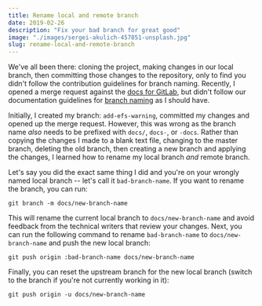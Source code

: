 ```yaml
---
title: Rename local and remote branch
date: 2019-02-26
description: "Fix your bad branch for great good"
image: "./images/sergei-akulich-457851-unsplash.jpg"
slug: rename-local-and-remote-branch
---
```


We've all been there: cloning the project, making changes in our local branch, then committing those changes to the repository, only to find you didn't follow the contribution guidelines for branch naming. Recently, I opened a merge request against the [docs for GitLab](https://gitlab.com/gitlab-org/gitlab-ce/merge_requests/25498), but didn't follow our documentation guidelines for [branch naming](https://docs.gitlab.com/ee/development/documentation/index.html#branch-naming) as I should have.

Initially, I created my branch: `add-efs-warning`, committed my changes and opened up the merge request. However, this was wrong as the branch name _also_ needs to be prefixed with `docs/`, `docs-`, or `-docs`. Rather than copying the changes I made to a blank text file, changing to the master branch, deleting the old branch, then creating a new branch and applying the changes, I learned how to rename my local branch _and_ remote branch.

Let's say you did the exact same thing I did and you're on your wrongly named local branch -- let's call it `bad-branch-name`. If you want to rename the branch, you can run:

```shell
git branch -m docs/new-branch-name
```

This will rename the current local branch to `docs/new-branch-name` and avoid feedback from the technical writers that review your changes. Next, you can run the following command to rename `bad-branch-name` to `docs/new-branch-name` and push the new local branch:

```shell
git push origin :bad-branch-name docs/new-branch-name
```

Finally, you can reset the upstream branch for the new local branch (switch to the branch if you're not currently working in it):

```shell
git push origin -u docs/new-branch-name
```
